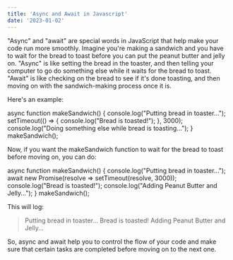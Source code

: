 ```yaml
---
title: 'Async and Await in Javascript'
date: '2023-01-02'
---
```


"Async" and "await" are special words in JavaScript that help make your code run more smoothly. Imagine you're making a sandwich and you have to wait for the bread to toast before you can put the peanut butter and jelly on. "Async" is like setting the bread in the toaster, and then telling your computer to go do something else while it waits for the bread to toast. "Await" is like checking on the bread to see if it's done toasting, and then moving on with the sandwich-making process once it is.

Here's an example:


async function makeSandwich() {
    console.log("Putting bread in toaster...");
    setTimeout(() => {
        console.log("Bread is toasted!");
    }, 3000);
    console.log("Doing something else while bread is toasting...");
    }
makeSandwich();


Now, if you want the makeSandwich function to wait for the bread to toast before moving on, you can do:

async function makeSandwich() {
    console.log("Putting bread in toaster...");
    await new Promise(resolve => setTimeout(resolve, 3000));
    console.log("Bread is toasted!");
    console.log("Adding Peanut Butter and Jelly...");
    }
makeSandwich();


This will log:

> Putting bread in toaster...
> Bread is toasted!
> Adding Peanut Butter and Jelly...


So, async and await help you to control the flow of your code and make sure that certain tasks are completed before moving on to the next one.

